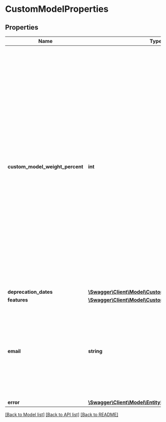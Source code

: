 # CustomModelProperties

## Properties
Name | Type | Description | Notes
------------ | ------------- | ------------- | -------------
**custom_model_weight_percent** | **int** | The weight of custom model between 1 (1% custom model and 99% base model) and 100 (100% custom model and 0% base model).  When this property is not set, the service chooses a suitable value (get the model to retrieve the selected weight).  Start without using this property. If needed, choose a larger (or smaller) weight to increase (or decrease) the impact of the custom model. | [optional] 
**deprecation_dates** | [**\Swagger\Client\Model\CustomModelDeprecationDates**](CustomModelDeprecationDates.md) |  | [optional] 
**features** | [**\Swagger\Client\Model\CustomModelFeatures**](CustomModelFeatures.md) |  | [optional] 
**email** | **string** | The email address to send email notifications to in case the operation completes.  The value will be removed after successfully sending the email. | [optional] 
**error** | [**\Swagger\Client\Model\EntityError**](EntityError.md) |  | [optional] 

[[Back to Model list]](../README.md#documentation-for-models) [[Back to API list]](../README.md#documentation-for-api-endpoints) [[Back to README]](../README.md)


